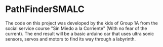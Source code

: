 # PathFinderSMALC

The code on this project was developed by the kids of Group 1A from the social service course "Sin Miedo a la Corriente" (With no fear of the current).
The end result will be a basic arduino car that uses ultra sonic sensors, servos and motors to find its way through a labyrinth.
